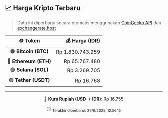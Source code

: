 

<!-- HARGA_KRIPTO -->
## 📈 Harga Kripto Terbaru

> Data ini diperbarui secara otomatis menggunakan [CoinGecko API](https://www.coingecko.com/) dan [exchangerate.host](https://exchangerate.host/)

<div align="center">

| 🪙 Token | 💰 Harga (IDR) |
|:------:|---------------:|
| 🟠 **Bitcoin (BTC)**   | Rp 1.830.743.259 |
| 🔵 **Ethereum (ETH)**  | Rp 65.767.480 |
| 🟣 **Solana (SOL)**    | Rp 3.269.705 |
| 🟢 **Tether (USDT)**   | Rp 16.768 |

---

💱 **Kurs Rupiah (USD → IDR)**: Rp 16.755

🕒 <sub>Terakhir diperbarui: 26/9/2025, 12.56.15</sub>

</div>
<!-- /HARGA_KRIPTO -->